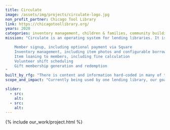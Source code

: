 ```yaml
---
title: Circulate
image: /assets/img/projects/circulate-logo.jpg
non_profit_partner: Chicago Tool Library
link: https://chicagotoollibrary.org/
years: 2020
categories: inventory management, children & families, community building
mission: "Circulate is an operating system for lending libraries. It is in the early stages of development. It currently provides the following functionality:

    Member signup, including optional payment via Square
    Inventory management, including item photos and configurable borrowing rules
    Item loaning to members, including fine calculation
    Volunteer shift scheduling
    Gift membership generation and redemption
"
built_by_rfg: "There is content and information hard-coded in many of the views that is specific to The Chicago Tool Library, for which the software is being initially developed. Ruby For Good is working on these specifics to make their way into configuration or user-editable content so that the software is easily used by other lending libraries."
scope_and_impact: "Currently being used by one lending library, our goal is to make this software available to other lending librarys."

slider:
  - src:
    alt:
  - src:
    alt:
---
```


{% include our_work/project.html %}
